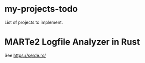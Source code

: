 # my-projects-todo
List of projects to implement.

# MARTe2 Logfile Analyzer in Rust

See https://serde.rs/


